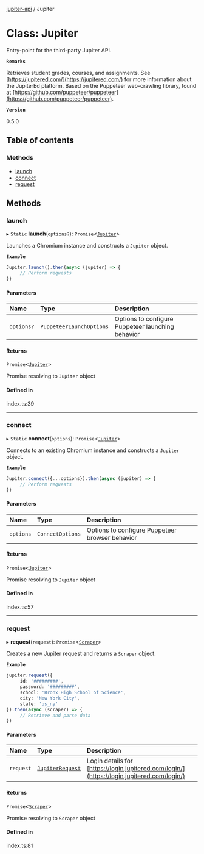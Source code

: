 [jupiter-api](../README.md) / Jupiter

# Class: Jupiter

Entry-point for the third-party Jupiter API.

**`Remarks`**

Retrieves student grades, courses, and assignments. See [https://jupitered.com/](https://jupitered.com/) for more information about the JupiterEd platform. Based on the Puppeteer web-crawling library, found at [https://github.com/puppeteer/puppeteer](https://github.com/puppeteer/puppeteer).

**`Version`**

0.5.0

## Table of contents

### Methods

- [launch](Jupiter.md#launch)
- [connect](Jupiter.md#connect)
- [request](Jupiter.md#request)

## Methods

### launch

▸ `Static` **launch**(`options?`): `Promise`<[`Jupiter`](Jupiter.md)\>

Launches a Chromium instance and constructs a `Jupiter` object.

**`Example`**

```ts
Jupiter.launch().then(async (jupiter) => {
     // Perform requests
})
```

#### Parameters

| Name | Type | Description |
| :------ | :------ | :------ |
| `options?` | `PuppeteerLaunchOptions` | Options to configure Puppeteer launching behavior |

#### Returns

`Promise`<[`Jupiter`](Jupiter.md)\>

Promise resolving to `Jupiter` object

#### Defined in

index.ts:39

___

### connect

▸ `Static` **connect**(`options`): `Promise`<[`Jupiter`](Jupiter.md)\>

Connects to an existing Chromium instance and constructs a `Jupiter` object.

**`Example`**

```ts
Jupiter.connect({...options}).then(async (jupiter) => {
     // Perform requests
})
```

#### Parameters

| Name | Type | Description |
| :------ | :------ | :------ |
| `options` | `ConnectOptions` | Options to configure Puppeteer browser behavior |

#### Returns

`Promise`<[`Jupiter`](Jupiter.md)\>

Promise resolving to `Jupiter` object

#### Defined in

index.ts:57

___

### request

▸ **request**(`request`): `Promise`<[`Scraper`](Scraper.md)\>

Creates a new Jupiter request and returns a `Scraper` object.

**`Example`**

```ts
jupiter.request({
     id: '#########',
     password: '#########',
     school: 'Bronx High School of Science',
     city: 'New York City',
     state: 'us_ny'
}).then(async (scraper) => {
     // Retrieve and parse data
})
```

#### Parameters

| Name | Type | Description |
| :------ | :------ | :------ |
| `request` | [`JupiterRequest`](../interfaces/JupiterRequest.md) | Login details for [https://login.jupitered.com/login/](https://login.jupitered.com/login/) |

#### Returns

`Promise`<[`Scraper`](Scraper.md)\>

Promise resolving to `Scraper` object

#### Defined in

index.ts:81
